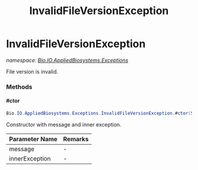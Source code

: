 ﻿---
title: InvalidFileVersionException
---

# InvalidFileVersionException
_namespace: [Bio.IO.AppliedBiosystems.Exceptions](N-Bio.IO.AppliedBiosystems.Exceptions.html)_

File version is invalid.

### Methods

#### #ctor
```csharp
Bio.IO.AppliedBiosystems.Exceptions.InvalidFileVersionException.#ctor(System.String,System.Exception)
```
Constructor with message and inner exception.

|Parameter Name|Remarks|
|--------------|-------|
|message|-|
|innerException|-|





